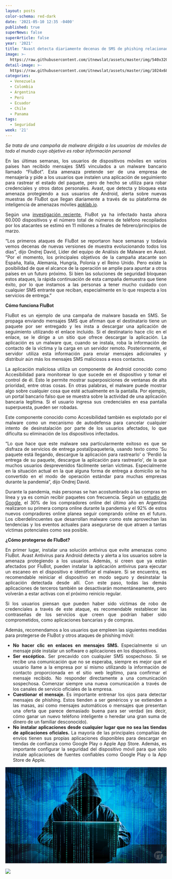 ```yaml
---
layout: posts
color-schema: red-dark
date: '2021-05-10 12:35 -0400'
published: true
superNews: false
superArticle: false
year: '2021'
title: "Avast detecta diariamente decenas de SMS de phishing relacionados con la entrega de paquetes\_"
image: >-
  https://raw.githubusercontent.com/itnewslat/assets/master/img/540x320/Ataque-Entidades-Financieras-p.jpg
detail-image: >-
  https://raw.githubusercontent.com/itnewslat/assets/master/img/1024x680/Ataque-Entidades-Financieras-g.jpg
categories:
  - Venezuela
  - Colombia
  - Argentina
  - Perú
  - Ecuador
  - Chile
  - Panama
tags:
  - Seguridad
week: '21'
---
```

<p style="text-align: justify;"><em>Se trata de una campaña de malware dirigida a los usuarios de móviles de todo el mundo cuyo objetivo es robar información personal</em></p>
<p style="text-align: justify;">En las últimas semanas, los usuarios de dispositivos móviles en varios países han recibido mensajes SMS vinculados a un malware bancario llamado “FluBot”. Esta amenaza pretende ser de una empresa de mensajería y pide a los usuarios que instalen una aplicación de seguimiento para rastrear el estado del paquete, pero de hecho se utiliza para robar credenciales y otros datos personales. Avast, que detecta y bloquea esta amenaza protegiendo a sus usuarios de Android, alerta sobre nuevas muestras de FluBot que llegan diariamente a través de su plataforma de inteligencia de amenazas móviles <a href="https://www.apklab.io/">apklab.io</a>.</p>
<p style="text-align: justify;">Según una <a href="https://github.com/prodaft/malware-ioc/blob/master/FluBot/FluBot.pdf">investigación reciente</a>, FluBot ya ha infectado hasta ahora 60.000 dispositivos y el número total de números de teléfono recopilados por los atacantes se estimó en 11 millones a finales de febrero/principios de marzo.</p>
<p style="text-align: justify;">“Los primeros ataques de FluBot se reportaron hace semanas y todavía vemos decenas de nuevas versiones de muestra evolucionando todos los días”, dijo Ondrej David, Líder del equipo de Análisis de Malware en Avast. “Por el momento, los principales objetivos de la campaña atacante son España, Italia, Alemania, Hungría, Polonia y el Reino Unido. Pero existe la posibilidad de que el alcance de la operación se amplíe para apuntar a otros países en un futuro próximo. Si bien las soluciones de seguridad bloquean estos ataques, la rápida continuación de esta campaña demuestra que tiene éxito, por lo que instamos a las personas a tener mucho cuidado con cualquier SMS entrante que reciban, especialmente en lo que respecta a los servicios de entrega.”</p>
<p style="text-align: justify;"><strong>Cómo funciona FluBot</strong></p>
<p style="text-align: justify;">FluBot es un ejemplo de una campaña de malware basada en SMS. Se propaga enviando mensajes SMS que afirman que el destinatario tiene un paquete por ser entregado y les insta a descargar una aplicación de seguimiento utilizando el enlace incluido. Si el destinatario hace clic en el enlace, se le dirige a un sitio que ofrece descargar la aplicación. La aplicación es un malware que, cuando se instala, roba la información de contacto de la víctima y la carga en un servidor remoto. Posteriormente, el servidor utiliza esta información para enviar mensajes adicionales y distribuir aún más los mensajes SMS maliciosos a esos contactos.</p>
<p style="text-align: justify;">La aplicación maliciosa utiliza un componente de Android conocido como Accesibilidad para monitorear lo que sucede en el dispositivo y tomar el control de él. Esto le permite mostrar superposiciones de ventanas de alta prioridad, entre otras cosas. En otras palabras, el malware puede mostrar algo sobre cualquier cosa que esté actualmente en la pantalla. Por ejemplo, un portal bancario falso que se muestra sobre la actividad de una aplicación bancaria legítima. Si el usuario ingresa sus credenciales en esa pantalla superpuesta, pueden ser robadas.</p>
<p style="text-align: justify;">Este componente conocido como Accesibilidad también es explotado por el malware como un mecanismo de autodefensa para cancelar cualquier intento de desinstalación por parte de los usuarios afectados, lo que dificulta su eliminación de los dispositivos infectados.</p>
<p style="text-align: justify;">“Lo que hace que este malware sea particularmente exitoso es que se disfraza de servicios de entrega postal/paquetería, usando texto como 'Su paquete está llegando, descargue la aplicación para rastrearlo' o 'Perdió la entrega de su paquete, descargue la aplicación para rastrearlo', de la que muchos usuarios desprevenidos fácilmente serían víctimas. Especialmente en la situación actual en la que alguna forma de entrega a domicilio se ha convertido en el modo de operación estándar para muchas empresas durante la pandemia”, dijo Ondrej David.</p>
<p style="text-align: justify;">Durante la pandemia, más personas se han acostumbrado a las compras en línea y ya es común recibir paquetes con frecuencia. Según un <a href="https://www.thinkwithgoogle.com/_qs/documents/10736/Gu%C3%ADa_Argentina_consumidores_online_durante_la_pandemia.pdf">estudio de Google</a>, el 30% de los compradores online del último año en Argentina realizaron su primera compra online durante la pandemia y el 92% de estos nuevos compradores online planea seguir comprando online en el futuro. Los ciberdelincuentes que desarrollan malware como este aprovechan las tendencias y los eventos actuales para asegurarse de que atraen a tantas víctimas potenciales como sea posible.</p>
<p style="text-align: justify;"><strong>¿Cómo protegerse de FluBot?</strong></p>
<p style="text-align: justify;">En primer lugar, instalar una solución antivirus que evite amenazas como FluBot. Avast Antivirus para Android detecta y alerta a los usuarios sobre la amenaza protegiendo a los usuarios. Además, si creen que ya están afectados por FluBot, pueden instalar la aplicación antivirus para ejecutar un escaneo en el dispositivo e identificar el malware. Si se encuentra, es recomendable reiniciar el dispositivo en modo seguro y desinstalar la aplicación detectada desde allí. Con este paso, todas las demás aplicaciones de terceros también se desactivarán momentáneamente, pero volverán a estar activas con el próximo reinicio regular.</p>
<p style="text-align: justify;">Si los usuarios piensan que pueden haber sido víctimas de robo de credenciales a través de este ataque, es recomendable restablecer las contraseñas de los servicios que creen que podrían haber sido comprometidos, como aplicaciones bancarias y de compras.</p>
<p style="text-align: justify;">Además, recomendamos a los usuarios que empleen las siguientes medidas para protegerse de FluBot y otros ataques de phishing móvil:</p>

<ul>
	<li style="text-align: justify;"><strong>No hacer clic en enlaces en mensajes SMS. </strong>Especialmente si un mensaje pide instalar un software o aplicaciones en los dispositivos.</li>
	<li style="text-align: justify;"><strong>Ser escéptico.</strong> Ser precavido con cualquier SMS sospechoso. Si se recibe una comunicación que no se esperaba, siempre es mejor que el usuario llame a la empresa por sí mismo utilizando la información de contacto proporcionada en el sitio web legítimo, para confirmar el mensaje recibido. No responder directamente a una comunicación sospechosa. Comenzar siempre una nueva comunicación a través de los canales de servicio oficiales de la empresa.</li>
	<li style="text-align: justify;"><strong>Cuestionar el mensaje. </strong>Es importante entrenar los ojos para detectar mensajes de phishing. Estos tienden a ser genéricos y se extienden a las masas, así como mensajes automáticos o mensajes que presentan una oferta que parece demasiado buena para ser verdad (es decir, cómo ganar un nuevo teléfono inteligente o heredar una gran suma de dinero de un familiar desconocido).</li>
	<li style="text-align: justify;"><strong>No instalar aplicaciones desde cualquier lugar que no sea las tiendas de aplicaciones oficiales.</strong> La mayoría de las principales compañías de envíos tienen sus propias aplicaciones disponibles para descargar en tiendas de confianza como Google Play o Apple App Store. Además, es importante configurar la seguridad del dispositivo móvil para que sólo instale aplicaciones de fuentes confiables como Google Play o la App Store de Apple.</li>
</ul>

![](https://raw.githubusercontent.com/itnewslat/assets/master/img/540x320/Ataque-Entidades-Financieras-p.jpg)

<img src="https://tracker.metricool.com/c3po.jpg?hash=56f88a41e39ab42c063cc51676587a04"/>